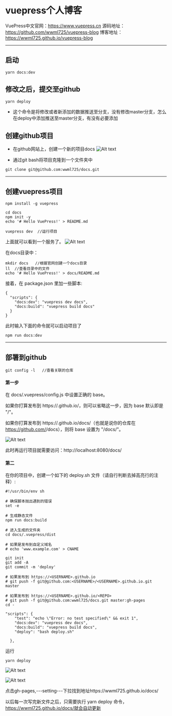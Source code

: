 # vuepress个人博客
VuePress中文官网：https://www.vuepress.cn
源码地址：https://github.com/wwml725/vuepress-blog
博客地址：https://wwml725.github.io/vuepress-blog

--------
## 启动
```
yarn docs:dev
```

## 修改之后，提交至github
```
yarn deploy
```
- 这个命令是将修改或者新添加的数据推送至分支，没有修改master分支，怎么在deploy中添加推送至master分支，有没有必要添加


## 创建github项目
- 在github网站上，创建一个新的项目docs
![Alt text](./360截图18270612304864.png)

- 通过git bash将项目克隆到一个文件夹中
```
git clone git@github.com:wwml725/docs.git
```

-------------------------------------------------------------

##  创建vuepress项目
```
npm install -g vuepress
```

```
cd docs
npm init -y
echo '# Hello VuePress!' > README.md

vuepress dev  //运行项目
```

上面就可以看到一个服务了。
![Alt text](./360截图17350731273316.png)


在docs目录中：
```
mkdir docs   //根据官网创建一个docs目录
ll  //查看目录中的文件
echo '# Hello VuePress!' > docs/README.md
```

接着，在 package.json 里加一些脚本:
```
{
  "scripts": {
    "docs:dev": "vuepress dev docs",
    "docs:build": "vuepress build docs"
  }
}

```

此时输入下面的命令就可以启动项目了
```
npm run docs:dev  
```
--------------------------------------------------------------------------------------------------------------------
## 部署到github
```
git config -l   //查看关联的仓库
```


#### 第一步
在 docs/.vuepress/config.js 中设置正确的 base。

如果你打算发布到 https://<USERNAME>.github.io/，则可以省略这一步，因为 base 默认即是 "/"。

如果你打算发布到 https://<USERNAME>.github.io/docs/（也就是说你的仓库在 https://github.com/<USERNAME>/docs），则将 base 设置为 "/docs/"。


![Alt text](./360截图1799101693106120.png)

此时再运行项目就需要访问：http://localhost:8080/docs/

#### 第二
在你的项目中，创建一个如下的 deploy.sh 文件（请自行判断去掉高亮行的注释）:

```
#!/usr/bin/env sh

# 确保脚本抛出遇到的错误
set -e

# 生成静态文件
npm run docs:build

# 进入生成的文件夹
cd docs/.vuepress/dist

# 如果是发布到自定义域名
# echo 'www.example.com' > CNAME

git init
git add -A
git commit -m 'deploy'

# 如果发布到 https://<USERNAME>.github.io
# git push -f git@github.com:<USERNAME>/<USERNAME>.github.io.git master

# 如果发布到 https://<USERNAME>.github.io/<REPO>
# git push -f git@github.com:wwml725/docs.git master:gh-pages
cd -
```

```
"scripts": {
    "test": "echo \"Error: no test specified\" && exit 1",
    "docs:dev": "vuepress dev docs",
    "docs:build": "vuepress build docs",
    "deploy": "bash deploy.sh"

  },
```

运行
```
yarn deploy
```
![Alt text](./360截图18720124223844.png)

![Alt text](./360截图16720404628947.png)

点击gh-pages,---setting---下拉找到地址https://wwml725.github.io/docs/


以后每一次写完新文件之后，只需要执行 yarn deploy 命令，https://wwml725.github.io/docs/就会自动更新